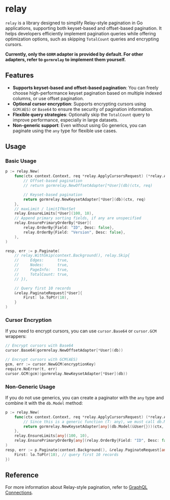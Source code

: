 # relay

`relay` is a library designed to simplify Relay-style pagination in Go applications, supporting both keyset-based and offset-based pagination. It helps developers efficiently implement pagination queries while offering optimization options, such as skipping `TotalCount` queries and encrypting cursors.

**Currently, only the `GORM` adapter is provided by default. For other adapters, refer to `gormrelay` to implement them yourself.**

## Features

- **Supports keyset-based and offset-based pagination**: You can freely choose high-performance keyset pagination based on multiple indexed columns, or use offset pagination.
- **Optional cursor encryption**: Supports encrypting cursors using `GCM(AES)` or `Base64` to ensure the security of pagination information.
- **Flexible query strategies**: Optionally skip the `TotalCount` query to improve performance, especially in large datasets.
- **Non-generic support**: Even without using Go generics, you can paginate using the `any` type for flexible use cases.

## Usage

### Basic Usage

```go
p := relay.New(
    func(ctx context.Context, req *relay.ApplyCursorsRequest) (*relay.ApplyCursorsResponse[*User], error) {
        // Offset-based pagination
        // return gormrelay.NewOffsetAdapter[*User](db)(ctx, req)

        // Keyset-based pagination
        return gormrelay.NewKeysetAdapter[*User](db)(ctx, req)
    },
    // maxLimit / limitIfNotSet
    relay.EnsureLimits[*User](100, 10),
    // Append primary sorting fields, if any are unspecified
    relay.EnsurePrimaryOrderBy[*User](
        relay.OrderBy{Field: "ID", Desc: false},
        relay.OrderBy{Field: "Version", Desc: false},
    ),
)

resp, err := p.Paginate(
    // relay.WithSkip(context.Background(), relay.Skip{
    //     Edges:      true,
    //     Nodes:      true,
    //     PageInfo:   true,
    //     TotalCount: true,
    // }),

    // Query first 10 records
    &relay.PaginateRequest[*User]{
        First: lo.ToPtr(10),
    }
)
```

### Cursor Encryption

If you need to encrypt cursors, you can use `cursor.Base64` or `cursor.GCM` wrappers:

```go
// Encrypt cursors with Base64
cursor.Base64(gormrelay.NewOffsetAdapter[*User](db))

// Encrypt cursors with GCM(AES)
gcm, err := cursor.NewGCM(encryptionKey)
require.NoError(t, err)
cursor.GCM(gcm)(gormrelay.NewKeysetAdapter[*User](db))
```

### Non-Generic Usage

If you do not use generics, you can create a paginator with the `any` type and combine it with the `db.Model` method:

```go
p := relay.New(
    func(ctx context.Context, req *relay.ApplyCursorsRequest) (*relay.ApplyCursorsResponse[any], error) {
        // Since this is a generic function (T: any), we must call db.Model(x)
        return gormrelay.NewKeysetAdapter[any](db.Model(&User{}))(ctx, req)
    },
    relay.EnsureLimits[any](100, 10),
    relay.EnsurePrimaryOrderBy[any](relay.OrderBy{Field: "ID", Desc: false}),
)
resp, err := p.Paginate(context.Background(), &relay.PaginateRequest[any]{
    First: lo.ToPtr(10), // query first 10 records
})
```

## Reference

For more information about Relay-style pagination, refer to [GraphQL Connections](https://relay.dev/graphql/connections.htm).
